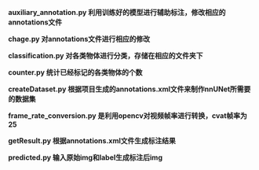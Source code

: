 **auxiliary_annotation.py 利用训练好的模型进行辅助标注，修改相应的annotations文件**

**chage.py 对annotations文件进行相应的修改**

**classification.py 对各类物体进行分类，存储在相应的文件夹下**

**counter.py 统计已经标记的各类物体的个数**

**createDataset.py 根据项目生成的annotations.xml文件来制作nnUNet所需要的数据集**

**frame_rate_conversion.py 是利用opencv对视频帧率进行转换，cvat帧率为25**

**getResult.py 根据annotations.xml文件生成标注结果**

**predicted.py 输入原始img和label生成标注后img**
